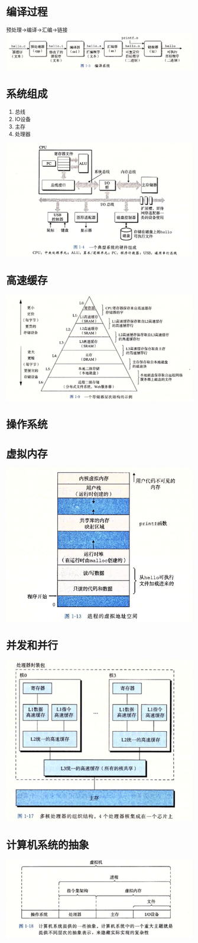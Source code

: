 # 编译过程
预处理->编译->汇编->链接
![](image/compile.png "编译流程")

# 系统组成
1. 总线
2. IO设备
3. 主存
4. 处理器

![](image/hardware.png "编译流程")

# 高速缓存

![](image/cache.png "cache")

# 操作系统

# 虚拟内存

![](image/memory.png "memory")

# 并发和并行
![](image/cpu.png "cpu")

# 计算机系统的抽象

![](image/os_abstract.png "计算机系统抽象")

